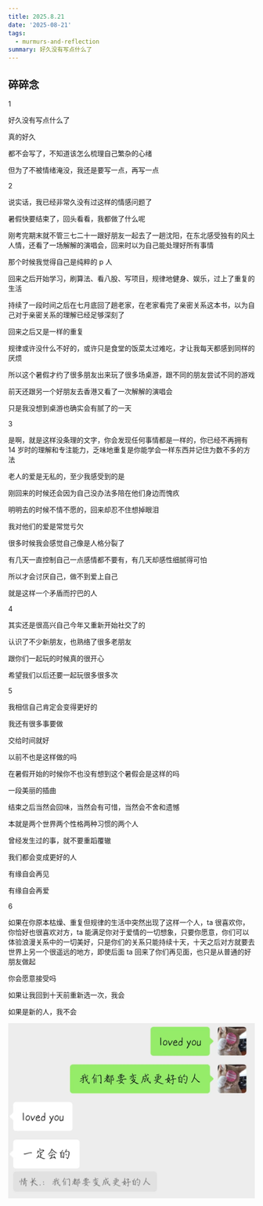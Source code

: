 ```yaml
---
title: 2025.8.21
date: '2025-08-21'
tags:
  - murmurs-and-reflection
summary: 好久没有写点什么了
---
```

## 碎碎念
1

好久没有写点什么了

真的好久

都不会写了，不知道该怎么梳理自己繁杂的心绪

但为了不被情绪淹没，我还是要写一点，再写一点

2

说实话，我已经非常久没有过这样的情感问题了

暑假快要结束了，回头看看，我都做了什么呢

刚考完期末就不管三七二十一跟好朋友一起去了一趟沈阳，在东北感受独有的风土人情，还看了一场解解的演唱会，回来时以为自己能处理好所有事情

那个时候我觉得自己是纯粹的 p 人

回来之后开始学习，刷算法、看八股、写项目，规律地健身、娱乐，过上了重复的生活

持续了一段时间之后在七月底回了趟老家，在老家看完了亲密关系这本书，以为自己对于亲密关系的理解已经足够深刻了

回来之后又是一样的重复

规律或许没什么不好的，或许只是食堂的饭菜太过难吃，才让我每天都感到同样的厌烦

所以这个暑假才约了很多朋友出来玩了很多场桌游，跟不同的朋友尝试不同的游戏

前天还跟另一个好朋友去香港又看了一次解解的演唱会

只是我没想到桌游也确实会有腻了的一天

3

是啊，就是这样没条理的文字，你会发现任何事情都是一样的，你已经不再拥有 14 岁时的理解和专注能力，乏味地重复是你能学会一样东西并记住为数不多的方法

老人的爱是无私的，至少我感受到的是

刚回来的时候还会因为自己没办法多陪在他们身边而愧疚

明明去的时候不情不愿的，回来却忍不住想掉眼泪

我对他们的爱是常觉亏欠

很多时候我会感觉自己像是人格分裂了

有几天一直控制自己一点感情都不要有，有几天却感性细腻得可怕

所以才会讨厌自己，做不到爱上自己

就是这样一个矛盾而拧巴的人

4

其实还是很高兴自己今年又重新开始社交了的

认识了不少新朋友，也熟络了很多老朋友

跟你们一起玩的时候真的很开心

希望我们以后还要一起玩很多很多次

5

我相信自己肯定会变得更好的

我还有很多事要做

交给时间就好

以前不也是这样做的吗

在暑假开始的时候你不也没有想到这个暑假会是这样的吗

一段美丽的插曲

结束之后当然会回味，当然会有可惜，当然会不舍和遗憾

本就是两个世界两个性格两种习惯的两个人

曾经发生过的事，就不要重蹈覆辙

我们都会变成更好的人

有缘自会再见

有缘自会再爱

6

如果在你原本枯燥、重复但规律的生活中突然出现了这样一个人，ta 很喜欢你，你恰好也很喜欢对方，ta 能满足你对于爱情的一切想象，只要你愿意，你们可以体验浪漫关系中的一切美好，只是你们的关系只能持续十天，十天之后对方就要去世界上另一个很遥远的地方，即使后面 ta 回来了你们再见面，也只是从普通的好朋友做起

你会愿意接受吗

如果让我回到十天前重新选一次，我会

如果是新的人，我不会

![alt text](situationship.jpg)
